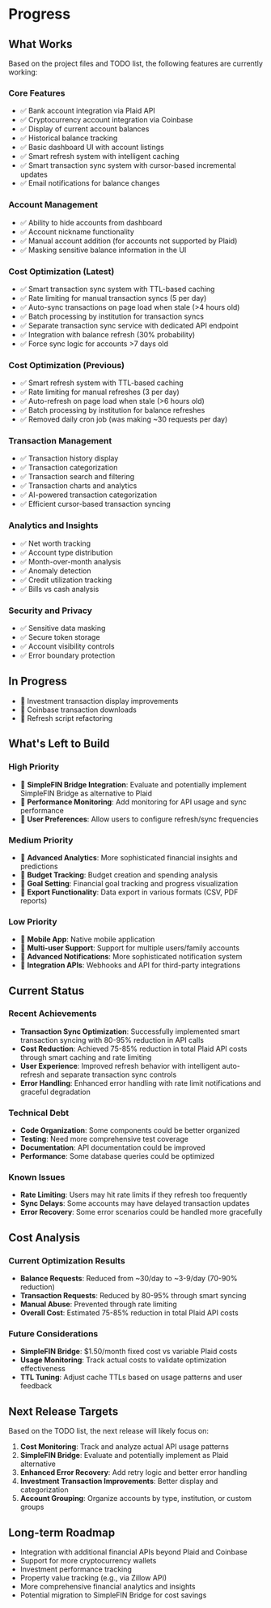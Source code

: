 # Progress

## What Works
Based on the project files and TODO list, the following features are currently working:

### Core Features
- ✅ Bank account integration via Plaid API
- ✅ Cryptocurrency account integration via Coinbase
- ✅ Display of current account balances
- ✅ Historical balance tracking
- ✅ Basic dashboard UI with account listings
- ✅ Smart refresh system with intelligent caching
- ✅ Smart transaction sync system with cursor-based incremental updates
- ✅ Email notifications for balance changes

### Account Management
- ✅ Ability to hide accounts from dashboard
- ✅ Account nickname functionality
- ✅ Manual account addition (for accounts not supported by Plaid)
- ✅ Masking sensitive balance information in the UI

### Cost Optimization (Latest)
- ✅ Smart transaction sync system with TTL-based caching
- ✅ Rate limiting for manual transaction syncs (5 per day)
- ✅ Auto-sync transactions on page load when stale (>4 hours old)
- ✅ Batch processing by institution for transaction syncs
- ✅ Separate transaction sync service with dedicated API endpoint
- ✅ Integration with balance refresh (30% probability)
- ✅ Force sync logic for accounts >7 days old

### Cost Optimization (Previous)
- ✅ Smart refresh system with TTL-based caching
- ✅ Rate limiting for manual refreshes (3 per day)
- ✅ Auto-refresh on page load when stale (>6 hours old)
- ✅ Batch processing by institution for balance refreshes
- ✅ Removed daily cron job (was making ~30 requests per day)

### Transaction Management
- ✅ Transaction history display
- ✅ Transaction categorization
- ✅ Transaction search and filtering
- ✅ Transaction charts and analytics
- ✅ AI-powered transaction categorization
- ✅ Efficient cursor-based transaction syncing

### Analytics and Insights
- ✅ Net worth tracking
- ✅ Account type distribution
- ✅ Month-over-month analysis
- ✅ Anomaly detection
- ✅ Credit utilization tracking
- ✅ Bills vs cash analysis

### Security and Privacy
- ✅ Sensitive data masking
- ✅ Secure token storage
- ✅ Account visibility controls
- ✅ Error boundary protection

## In Progress
- 🔄 Investment transaction display improvements
- 🔄 Coinbase transaction downloads
- 🔄 Refresh script refactoring

## What's Left to Build

### High Priority
- 🔄 **SimpleFIN Bridge Integration**: Evaluate and potentially implement SimpleFIN Bridge as alternative to Plaid
- 🔄 **Performance Monitoring**: Add monitoring for API usage and sync performance
- 🔄 **User Preferences**: Allow users to configure refresh/sync frequencies

### Medium Priority
- 🔄 **Advanced Analytics**: More sophisticated financial insights and predictions
- 🔄 **Budget Tracking**: Budget creation and spending analysis
- 🔄 **Goal Setting**: Financial goal tracking and progress visualization
- 🔄 **Export Functionality**: Data export in various formats (CSV, PDF reports)

### Low Priority
- 🔄 **Mobile App**: Native mobile application
- 🔄 **Multi-user Support**: Support for multiple users/family accounts
- 🔄 **Advanced Notifications**: More sophisticated notification system
- 🔄 **Integration APIs**: Webhooks and API for third-party integrations

## Current Status

### Recent Achievements
- **Transaction Sync Optimization**: Successfully implemented smart transaction syncing with 80-95% reduction in API calls
- **Cost Reduction**: Achieved 75-85% reduction in total Plaid API costs through smart caching and rate limiting
- **User Experience**: Improved refresh behavior with intelligent auto-refresh and separate transaction sync controls
- **Error Handling**: Enhanced error handling with rate limit notifications and graceful degradation

### Technical Debt
- **Code Organization**: Some components could be better organized
- **Testing**: Need more comprehensive test coverage
- **Documentation**: API documentation could be improved
- **Performance**: Some database queries could be optimized

### Known Issues
- **Rate Limiting**: Users may hit rate limits if they refresh too frequently
- **Sync Delays**: Some accounts may have delayed transaction updates
- **Error Recovery**: Some error scenarios could be handled more gracefully

## Cost Analysis

### Current Optimization Results
- **Balance Requests**: Reduced from ~30/day to ~3-9/day (70-90% reduction)
- **Transaction Requests**: Reduced by 80-95% through smart syncing
- **Manual Abuse**: Prevented through rate limiting
- **Overall Cost**: Estimated 75-85% reduction in total Plaid API costs

### Future Considerations
- **SimpleFIN Bridge**: $1.50/month fixed cost vs variable Plaid costs
- **Usage Monitoring**: Track actual costs to validate optimization effectiveness
- **TTL Tuning**: Adjust cache TTLs based on usage patterns and user feedback

## Next Release Targets
Based on the TODO list, the next release will likely focus on:

1. **Cost Monitoring**: Track and analyze actual API usage patterns
2. **SimpleFIN Bridge**: Evaluate and potentially implement as Plaid alternative
3. **Enhanced Error Recovery**: Add retry logic and better error handling
4. **Investment Transaction Improvements**: Better display and categorization
5. **Account Grouping**: Organize accounts by type, institution, or custom groups

## Long-term Roadmap
- Integration with additional financial APIs beyond Plaid and Coinbase
- Support for more cryptocurrency wallets
- Investment performance tracking
- Property value tracking (e.g., via Zillow API)
- More comprehensive financial analytics and insights
- Potential migration to SimpleFIN Bridge for cost savings 